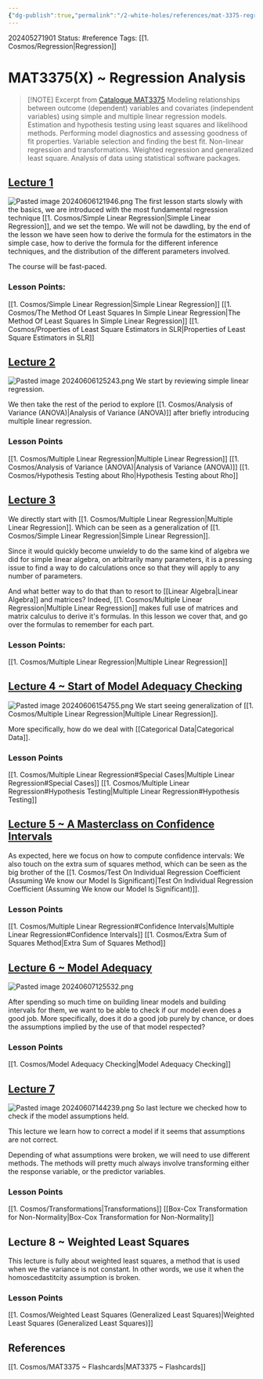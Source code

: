 ```yaml
---
{"dg-publish":true,"permalink":"/2-white-holes/references/mat-3375-regression-analysis/"}
---
```


202405271901
Status: #reference
Tags: [[1. Cosmos/Regression\|Regression]]
# MAT3375(X) ~ Regression Analysis

> [!NOTE] Excerpt from [Catalogue MAT3375](https://catalogue.uottawa.ca/search/?P=MAT%203375)
> Modeling relationships between outcome (dependent) variables and covariates (independent variables) using simple and multiple linear regression models. Estimation and hypothesis testing using least squares and likelihood methods. Performing model diagnostics and assessing goodness of fit properties. Variable selection and finding the best fit. Non-linear regression and transformations. Weighted regression and generalized least square. Analysis of data using statistical software packages.


## [Lecture 1](https://uottawa-ca.zoom.us/rec/play/hhWqWTFbGumaC9CGMB7FI1pRBJz7_caTPIDQqNC0bI32JraR83WojoJnyqMNJo9TB0mVNYNI3H5UMiU5.Ocbq2o0cOkQ0vLOz)
![Pasted image 20240606121946.png](/img/user/3.%20Black%20Holes/Files/Pasted%20image%2020240606121946.png)
The first lesson starts slowly with the basics, we are introduced with the most fundamental regression technique [[1. Cosmos/Simple Linear Regression\|Simple Linear Regression]], and we set the tempo. We will not be dawdling, by the end of the lesson we have seen how to derive the formula for the estimators in the simple case, how to derive the formula for the different inference techniques, and the distribution of the different parameters involved.

The course will be fast-paced.

### Lesson Points:
[[1. Cosmos/Simple Linear Regression\|Simple Linear Regression]]
[[1. Cosmos/The Method Of Least Squares In Simple Linear Regression\|The Method Of Least Squares In Simple Linear Regression]]
[[1. Cosmos/Properties of Least Square Estimators in SLR\|Properties of Least Square Estimators in SLR]]

## [Lecture 2](https://uottawa-ca.zoom.us/rec/play/BpogQG2AOzwPLN-MibC4_82T5rg8RhXiJEpw8t0ojYN6lbk7etIF9c6gAe08nnHqtbH3dOhov5BFu3YR.K2-52cxdDcyPf_BD)
![Pasted image 20240606125243.png](/img/user/3.%20Black%20Holes/Files/Pasted%20image%2020240606125243.png)
We start by reviewing simple linear regression.

We then take the rest of the period to explore [[1. Cosmos/Analysis of Variance (ANOVA)\|Analysis of Variance (ANOVA)]] after briefly introducing multiple linear regression.

### Lesson Points
[[1. Cosmos/Multiple Linear Regression\|Multiple Linear Regression]]
[[1. Cosmos/Analysis of Variance (ANOVA)\|Analysis of Variance (ANOVA)]]
[[1. Cosmos/Hypothesis Testing about Rho\|Hypothesis Testing about Rho]]


## [Lecture 3](https://uottawa-ca.zoom.us/rec/play/u95zJzJFDv3avtN155Yj7umcc8wglINICRqJm13qizyCjD2_dnHhhtc_Rio_GQJMeXQCjuZPCsmY6eq8.Aox29xcFdY3FcSSo )
We directly start with [[1. Cosmos/Multiple Linear Regression\|Multiple Linear Regression]].
Which can be seen as a generalization of [[1. Cosmos/Simple Linear Regression\|Simple Linear Regression]].

Since it would quickly become unwieldy to do the same kind of algebra we did for simple linear algebra, on arbitrarily many parameters, it is a pressing issue to find a way to do calculations once so that they will apply to any number of parameters.

And what better way to do that than to resort to [[Linear Algebra\|Linear Algebra]] and matrices? Indeed, [[1. Cosmos/Multiple Linear Regression\|Multiple Linear Regression]] makes full use of matrices and matrix calculus to derive it's formulas. In this lesson we cover that, and 
go over the formulas to remember for each part.

### Lesson Points:
[[1. Cosmos/Multiple Linear Regression\|Multiple Linear Regression]]

## [Lecture 4 ~ Start of Model Adequacy Checking](https://uottawa-ca.zoom.us/rec/play/YewFjwydDP3HfFcsEBDk3q8jZ6xgyi8YJOmG8o2Ij8G-hoERI_A4OKYfPZEUfvtXaVWyVqcC2BqcK5kO.zPSO7-WKu3rgMGFC)
![Pasted image 20240606154755.png](/img/user/3.%20Black%20Holes/Files/Pasted%20image%2020240606154755.png)
We start seeing generalization of [[1. Cosmos/Multiple Linear Regression\|Multiple Linear Regression]].

More specifically, how do we deal with [[Categorical Data\|Categorical Data]].

### Lesson Points
[[1. Cosmos/Multiple Linear Regression#Special Cases\|Multiple Linear Regression#Special Cases]]
[[1. Cosmos/Multiple Linear Regression#Hypothesis Testing\|Multiple Linear Regression#Hypothesis Testing]]

## [Lecture 5 ~ A Masterclass on Confidence Intervals](https://uottawa-ca.zoom.us/rec/play/sKz8BqUkYFr7fhoJun-CVCqTqPwazd6gph_Br8KjCBgRORY_ai2tNJzPukm1P0hXo7mgaWbv_L6E85hF.8nHzezAtBWWR3hMp) 
As expected, here we focus on how to compute confidence intervals:
We also touch on the extra sum of squares method, which can be seen as the big brother of the [[1. Cosmos/Test On Individual Regression Coefficient (Assuming We know our Model Is Significant)\|Test On Individual Regression Coefficient (Assuming We know our Model Is Significant)]].
### Lesson Points
[[1. Cosmos/Multiple Linear Regression#Confidence Intervals\|Multiple Linear Regression#Confidence Intervals]]
[[1. Cosmos/Extra Sum of Squares Method\|Extra Sum of Squares Method]]



## [Lecture 6 ~ Model Adequacy](https://uottawa-ca.zoom.us/rec/play/4naxqP_MMmY6-5KSMWgMbE4m2vE4VSPvoXUSPlK6LOgmqYAp4wNqpqkPXE7o_4zmdPHGcw5qSd522GJt.lecZQCHXav5SIEBQ)
![Pasted image 20240607125532.png](/img/user/3.%20Black%20Holes/Files/Pasted%20image%2020240607125532.png)

After spending so much time on building linear models and building intervals for them, we want to be able to check if our model even does a good job. More specifically, does it do a good job purely by chance, or does the assumptions implied by the use of that model respected?

### Lesson Points
[[1. Cosmos/Model Adequacy Checking\|Model Adequacy Checking]]


## [Lecture 7](https://uottawa-ca.zoom.us/rec/play/ikVtCJBpGNiWmiTXq_JC8Kg7RcpoWkW_sQrUWlVlkyiTTZ4m3TUH5X5MWUr-VFtW9K5LcssOzyqqtPBu.sVIXsuOoueDceZnK)
![Pasted image 20240607144239.png](/img/user/3.%20Black%20Holes/Files/Pasted%20image%2020240607144239.png)
So last lecture we checked how to check if the model assumptions held.

This lecture we learn how to correct a model if it seems that assumptions are not correct.

Depending of what assumptions were broken, we will need to use different methods. The methods will pretty much always involve transforming either the response variable, or the predictor variables.
### Lesson Points
[[1. Cosmos/Transformations\|Transformations]]
[[Box-Cox Transformation for Non-Normality\|Box-Cox Transformation for Non-Normality]]

## Lecture 8 ~ Weighted Least Squares
This lecture is fully about weighted least squares, a method that is used when we the variance is not constant. In other words, we use it when the homoscedastitcity assumption is broken.

### Lesson Points
[[1. Cosmos/Weighted Least Squares (Generalized Least Squares)\|Weighted Least Squares (Generalized Least Squares)]]
## References
[[1. Cosmos/MAT3375 ~ Flashcards\|MAT3375 ~ Flashcards]]
